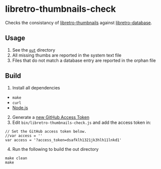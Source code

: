 # libretro-thumbnails-check

Checks the consistancy of [libretro-thumbnails](https://github.com/libretro/libretro-thumbnails) against [libretro-database](https://github.com/libretro/libretro-database).

## Usage

1. See the [`out`](out) directory
2. All missing thumbs are reported in the system text file
3. Files that do not match a database entry are reported in the orphan file

## Build

1. Install all dependencies
  - `make`
  - `curl`
  - [Node.js](https://nodejs.org/en/)

2. Generate a [new GitHub Access Token](https://github.com/settings/tokens/new)
3. Edit `bin/libretro-thumbnails-check.js` and add the access token in:
  ```
  // Set the GitHub access token below.
  //var access = ''
  var access = '?access_token=dsafklh1321jk3hlh11lnkd1'
  ```

4. Run the following to build the out directory
  ```
  make clean
  make
  ```
